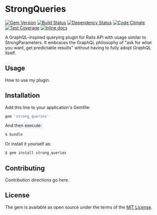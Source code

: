 # StrongQueries

[![Gem Version](https://badge.fury.io/rb/strong_queries.svg)](https://badge.fury.io/rb/strong_queries) [![Build Status](https://travis-ci.org/tektite-software/strong_queries.svg?branch=master)](https://travis-ci.org/tektite-software/strong_queries) [![Dependency Status](https://gemnasium.com/badges/github.com/tektite-software/strong_queries.svg)](https://gemnasium.com/github.com/tektite-software/strong_queries) [![Code Climate](https://codeclimate.com/github/tektite-software/strong_queries/badges/gpa.svg)](https://codeclimate.com/github/tektite-software/strong_queries) [![Test Coverage](https://codeclimate.com/github/tektite-software/strong_queries/badges/coverage.svg)](https://codeclimate.com/github/tektite-software/strong_queries/coverage) [![Inline docs](http://inch-ci.org/github/tektite-software/strong_queries.svg?branch=master)](http://inch-ci.org/github/tektite-software/strong_queries)

A GraphQL-inspired querying plugin for Rails API with usage similar to StrongParameters.  It embraces the GraphQL philosophy of "ask for what you want, get predictable results" without having to fully adopt GraphQL itself.

## Usage
How to use my plugin.

## Installation
Add this line to your application's Gemfile:

```ruby
gem 'strong_queries'
```

And then execute:
```bash
$ bundle
```

Or install it yourself as:
```bash
$ gem install strong_queries
```

## Contributing
Contribution directions go here.

## License
The gem is available as open source under the terms of the [MIT License](http://opensource.org/licenses/MIT).
